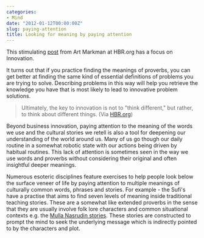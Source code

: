 ```yaml
---
categories:
- Mind
date: "2012-01-12T00:00:00Z"
slug: paying-attention
title: Looking for meaning by paying attention
---
```

This stimulating [post][harvardbusiness] from Art Markman at HBR.org has a focus on Innovation.
  
It turns out that if you practice finding the meanings of proverbs, you can get better at finding the same kind of essential definitions of problems you are trying to solve. Describing problems in this way will help you retrieve the knowledge you have that is most likely to lead to innovative problem solutions.

> Ultimately, the key to innovation is not to "think different," but rather, to think about different things.
(Via [HBR.org][hbr])
  
Beyond business innovation, paying attention to the meaning of the words we use and the cultural stories we retell is also a tool for deepening our understanding of the world around us. Many of us go though our daily routine in a somewhat robotic state with our actions being driven by habitual routines. This lack of attention is sometimes seen in the way we use words and proverbs without considering their original and often insightful deeper meanings.
  
Numerous esoteric disciplines feature exercises to help people look below the surface veneer of life by paying attention to multiple meanings of culturally common words, phrases and stories. For example - the Sufi's have a practise that aims to find seven levels of meaning inside traditional teaching stories. These are a somewhat like extended proverbs in the sense that they are usually involve folk lore characters and common situational contexts e.g. the [Mulla Nasrudin stories][blogspot]. These stories are constructed to prompt the mind to seek the underlying message which is indirectly pointed to by the characters and plot.

[blogspot]: http://laughwithmulla.blogspot.com/
[harvardbusiness]: http://feeds.harvardbusiness.org/~r/harvardbusiness/~3/Wt4oRuh8S_0/dont_think_different_think_abo.html
[hbr]: http://blogs.hbr.org/
